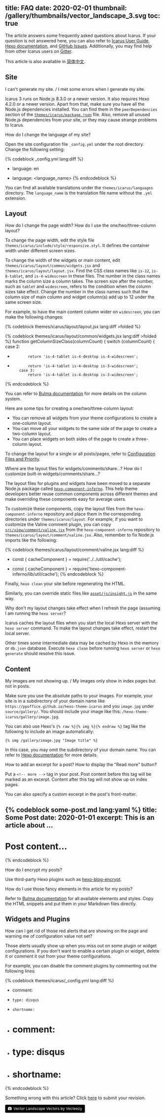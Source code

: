 title: FAQ
date: 2020-02-01
thumbnail: /gallery/thumbnails/vector_landscape_3.svg
toc: true
---

The article answers some frequently asked questions about Icarus.
If your question is not answered here, you can also refer to 
[Icarus User Guide](/hexo-theme-icarus/tags/Icarus-User-Guide/), 
[Hexo documentation](https://hexo.io/docs/index.html), and 
[GitHub Issues](https://github.com/ppoffice/hexo-theme-icarus/issues?q=).
Additionally, you may find help from other Icarus users on [Gitter](https://gitter.im/hexo-theme-icarus/).

<!-- more -->

<article class="message message-immersive is-primary">
<div class="message-body">
<i class="fas fa-globe-asia mr-2"></i>This article is also available in 
<a href="{% post_path zh-CN/FAQ %}">简体中文</a>.
</div>
</article>


## Site

<article class="message is-primary" style="font-size:inherit">
<div class="message-body">
I can't generate my site. / I met some errors when I generate my site.
</div>
</article>

Icarus 3 runs on Node.js 8.3.0 or a newer version.
It also requires Hexo 4.2.0 or a newer version.
Apart from that, make sure you have all the Node.js dependencies installed.
You can find them in the `peerDependencies` section of the 
[`themes/icarus/package.json`](https://github.com/ppoffice/hexo-theme-icarus/blob/master/package.json)
file.
Also, remove all unused Node.js dependencies from your site, or they may cause strange problems to 
Icarus.

<article class="message is-primary" style="font-size:inherit">
<div class="message-body">
How do I change the language of my site?
</div>
</article>

Open the site configuration file `_config.yml` under the root directory.
Change the following setting:

{% codeblock _config.yml lang:diff %}
- language: en
+ language: <language_name>
{% endcodeblock %}

You can find all available translations under the `themes/icarus/languages` directory.
The `language_name` is the translation file name without the `.yml` extension.


## Layout

<article class="message is-primary" style="font-size:inherit">
<div class="message-body">
How do I change the page width? How do I use the one/two/three-column layout?
</div>
</article>

To change the page width, edit the style file `themes/icarus/include/style/responsive.styl`.
It defines the container width under different screen sizes.

To change the width of the widgets or main content, edit `themes/icarus/layout/common/widgets.jsx` and 
`themes/icarus/layout/layout.jsx`.
Find the CSS class names like `is-12`, `is-8-tablet`, and `is-4-widescreen` in these files.
The number in the class names marks the column size a column takes.
The screen size after the number, such as `tablet` and `widescreen`, refers to the condition when the column
sizes take effect.
Change the number in the class names such that the column size of main column and widget column(s) add up to 
12 under the same screen size.

For example, to have the main content column wider on `widescreen`, you can make the following changes:

{% codeblock themes/icarus/layout/layout.jsx lang:diff >folded %}
 <div class={classname({
     column: true,
     'order-2': true,
     'column-main': true,
     'is-12': columnCount === 1,
-    'is-8-tablet is-8-desktop is-8-widescreen': columnCount === 2,
+    'is-8-tablet is-8-desktop is-9-widescreen': columnCount === 2,
     'is-8-tablet is-8-desktop is-6-widescreen': columnCount === 3
{% endcodeblock %}

{% codeblock themes/icarus/layout/common/widgets.jsx lang:diff >folded %}
 function getColumnSizeClass(columnCount) {
     switch (columnCount) {
         case 2:
-            return 'is-4-tablet is-4-desktop is-4-widescreen';
+            return 'is-4-tablet is-4-desktop is-3-widescreen';
         case 3:
             return 'is-4-tablet is-4-desktop is-3-widescreen';
{% endcodeblock %}

You can refer to [Bulma documentation](https://bulma.io/documentation/columns/sizes/) for more details on the 
column system.

Here are some tips for creating a one/two/three-column layout:

- You can remove all widgets from your theme configurations to create a one-column layout.
- You can move all your widgets to the same side of the page to create a two-column layout.
- You can place widgets on both sides of the page to create a three-column layout.

To change the layout for a single or all posts/pages, refer to 
[Configuration Files and Priority](/hexo-theme-icarus/Configuration/icarus-user-guide-configuring-the-theme/#Configuration-Files-and-Priority).

<article class="message is-primary" style="font-size:inherit">
<div class="message-body">
Where are the layout files for widgets/comments/share...? How do I customize built-in widgets/comments/share...?
</div>
</article>

The layout files for plugins and widgets have been moved to a separate Node.js package called 
[`hexo-component-inferno`](https://github.com/ppoffice/hexo-component-inferno).
This help theme developers better reuse common components across different themes and make overriding these 
components easy for average users.

To customize these components, copy the layout files from the `hexo-component-inferno` repository and place
them in the corresponding directories under `themes/icarus/layout`.
For example, if you want to customize the Valine comment plugin, you can copy 
[`src/view/comment/valine.jsx`](https://github.com/ppoffice/hexo-component-inferno/blob/0.2.4/src/view/comment/valine.jsx) 
from the `hexo-component-inferno` repository to `themes/icarus/layout/comment/valine.jsx`.
Also, remember to fix Node.js imports like the following:

{% codeblock themes/icarus/layout/comment/valine.jsx lang:diff %}
- const { cacheComponent } = require('../../util/cache');
+ const { cacheComponent } = require('hexo-component-inferno/lib/util/cache');
{% endcodeblock %}

Finally, `hexo clean` your site before regenerating the HTML.

Similarly, you can override static files like 
[`asset/js/insight.js`](https://github.com/ppoffice/hexo-component-inferno/blob/0.2.4/asset/js/insight.js) 
in the same way.

<article class="message is-primary" style="font-size:inherit">
<div class="message-body">
Why don't my layout changes take effect when I refresh the page (assuming I am running the 
<code>hexo server</code>?
</div>
</article>

Icarus caches the layout files when you start the local Hexo server with the `hexo server` command.
To make the layout changes take effect, restart the local server.

Other times some intermediate data may be cached by Hexo in the memory or `db.json` database.
Execute `hexo clean` before running `hexo server` or `hexo generate` should resolve this issue.


## Content

<article class="message is-primary" style="font-size:inherit">
<div class="message-body">
My images are not showing up. / My images only show in index pages but not in posts.
</div>
</article>

Make sure you use the absolute paths to your images.
For example, your site is in a subdirectory of your domain name like 
`https://ppoffice.github.io/hexo-theme-icarus` and you `image.jpg` under `source/gallery/`.
You should include your image like this: `/hexo-theme-icarus/gallery/image.jpg`.

You can also use Hexo's <code>{% raw %}{% img %}{% endraw %}</code> tag like the following to include an 
image automatically:

```
{% img /gallery/image.jpg "Image title" %}
```

In this case, you may omit the subdirectory of your domain name.
You can refer to [Hexo documentation](https://hexo.io/docs/tag-plugins#Image) for more details.

<article class="message is-primary" style="font-size:inherit">
<div class="message-body">
How to add an excerpt for a post? How to display the "Read more" button?
</div>
</article>

Put a `<!-- more -->` tag in your post.
Post content before this tag will be marked as an excerpt.
Content after this tag will not show up on index pages.

You can also specify a custom excerpt in the post's front-matter.

{% codeblock some-post.md lang:yaml %}
title: Some Post
date: 2020-01-01
excerpt: This is an article about ...
---
# Post content...
{% endcodeblock %}

<article class="message is-primary" style="font-size:inherit">
<div class="message-body">
How do I encrypt my posts?
</div>
</article>

Use third-party Hexo plugins such as [hexo-blog-encrypt](https://github.com/MikeCoder/hexo-blog-encrypt).

<article class="message is-primary" style="font-size:inherit">
<div class="message-body">
How do I use those fancy elements in this article for my posts?
</div>
</article>

Refer to [Bulma documentation](https://bulma.io/documentation/) for all available elements and styles.
Copy the HTML snippets and put them in your Markdown files directly.


## Widgets and Plugins

<article class="message is-primary" style="font-size:inherit">
<div class="message-body">
How can I get rid of those red alerts that are showing on the page and warning me of configuration value not set?
</div>
</article>

Those alerts usually show up when you miss out on some plugin or widget configurations.
If you don't want to enable a certain plugin or widget, delete it or comment it out from your theme configurations.

For example, you can disable the comment plugins by commenting out the following lines:

{% codeblock themes/icarus/_config.yml lang:diff %}
- comment:
-     type: disqus
-     shortname: 
+ # comment:
+ #     type: disqus
+ #     shortname: 
{% endcodeblock %}


<article class="message message-immersive is-warning">
<div class="message-body">
<i class="fas fa-question-circle mr-2"></i>Something wrong with this article? 
Click <a href="https://github.com/ppoffice/hexo-theme-icarus/edit/site/source/_posts/en/FAQ.md">here</a> 
to submit your revision.
</div>
</article>


<a style="background-color:black;color:white;text-decoration:none;padding:4px 6px;font-size:12px;line-height:1.2;display:inline-block;border-radius:3px" href="https://www.vecteezy.com/free-vector/vector-landscapee" target="_blank" rel="noopener noreferrer" title="Vector Landscape Vectors by Vecteezy"><span style="display:inline-block;padding:2px 3px"><svg xmlns="http://www.w3.org/2000/svg" style="height:12px;width:auto;position:relative;vertical-align:middle;top:-1px;fill:white" viewBox="0 0 32 32"><path d="M20.8 18.1c0 2.7-2.2 4.8-4.8 4.8s-4.8-2.1-4.8-4.8c0-2.7 2.2-4.8 4.8-4.8 2.7.1 4.8 2.2 4.8 4.8zm11.2-7.4v14.9c0 2.3-1.9 4.3-4.3 4.3h-23.4c-2.4 0-4.3-1.9-4.3-4.3v-15c0-2.3 1.9-4.3 4.3-4.3h3.7l.8-2.3c.4-1.1 1.7-2 2.9-2h8.6c1.2 0 2.5.9 2.9 2l.8 2.4h3.7c2.4 0 4.3 1.9 4.3 4.3zm-8.6 7.5c0-4.1-3.3-7.5-7.5-7.5-4.1 0-7.5 3.4-7.5 7.5s3.3 7.5 7.5 7.5c4.2-.1 7.5-3.4 7.5-7.5z"></path></svg></span><span style="display:inline-block;padding:2px 3px">Vector Landscape Vectors by Vecteezy</span></a>